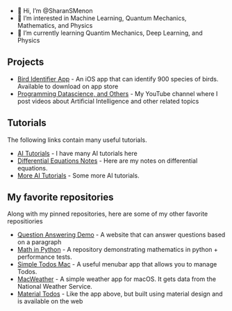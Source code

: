 - 👋 Hi, I’m @SharanSMenon
- 👀 I’m interested in Machine Learning, Quantum Mechanics, Mathematics, and Physics
- 🌱 I’m currently learning Quantim Mechanics, Deep Learning, and Physics

## Projects

- [Bird Identifier App](https://apps.apple.com/us/app/north-american-bird-identifier/id1597162972) - An iOS app that can identify 900 species of birds. Available to download on app store
- [Programming Datascience, and Others](https://www.youtube.com/c/ProgrammingDatascienceandOthers) - My YouTube channel where I post videos about Artificial Intelligence and other related topics

## Tutorials
The following links contain many useful tutorials.

- [AI Tutorials](https://blog.sharansajivmenon.vercel.app) - I have many AI tutorials here
- [Differential Equations Notes](https://differential-equation-tutorial.vercel.app) - Here are my notes on differential equations.
- [More AI Tutorials](https://brave-lewin-ba468b.netlify.app) - Some more AI tutorials.  

## My favorite repositories

Along with my pinned repositories, here are some of my other favorite repositiories

- [Question Answering Demo](https://github.com/SharanSMenon/question-answering-tfjs) - A website that can answer questions based on a paragraph
- [Math in Python](https://github.com/SharanSMenon/math-in-python) - A repository demonstrating mathematics in python + performance tests.
- [Simple Todos Mac](https://github.com/SharanSMenon/SimpleTodos-Mac) - A useful menubar app that allows you to manage Todos.
- [MacWeather](https://github.com/SharanSMenon/MacWeather) - A simple weather app for macOS. It gets data from the National Weather Service.
- [Material Todos](https://github.com/SharanSMenon/material-todos) - Like the app above, but built using material design and is available on the web

<!---
SharanSMenon/SharanSMenon is a ✨ special ✨ repository because its `README.md` (this file) appears on your GitHub profile.
You can click the Preview link to take a look at your changes.
--->
